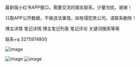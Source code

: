 最新版小红书APP接口，需要交流的朋友联系，少量勿扰，谢谢！

只取APP公开数据，不做违法事情，如有侵犯贵公司，请联系删除！

博主详情 笔记详情 博主笔记列表 笔记评论 关键词搜索等等

联系+q 3275974800

![image](https://user-images.githubusercontent.com/112620601/187882104-4c05dbb3-f407-41c8-a170-9b7b7c97763a.png)

![image](https://user-images.githubusercontent.com/112620601/187882225-38a52470-7316-4b30-85bb-2f2e0cb761f5.png)
![image](https://user-images.githubusercontent.com/112620601/187882401-ae2eec66-c4ef-4e2e-bc8e-afd30b115b0b.png)
